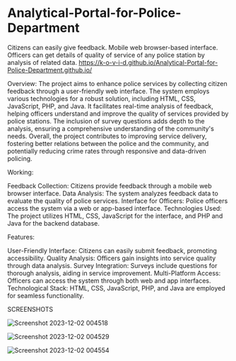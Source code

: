 # Analytical-Portal-for-Police-Department
Citizens can easily give feedback. Mobile web browser-based interface. Officers can get details of quality of service of any police station by analysis of related data.
 https://k-o-v-i-d.github.io/Analytical-Portal-for-Police-Department.github.io/

Overview:
The project aims to enhance police services by collecting citizen feedback through a user-friendly web interface. The system employs various technologies for a robust solution, including HTML, CSS, JavaScript, PHP, and Java. It facilitates real-time analysis of feedback, helping officers understand and improve the quality of services provided by police stations. The inclusion of survey questions adds depth to the analysis, ensuring a comprehensive understanding of the community's needs. Overall, the project contributes to improving service delivery, fostering better relations between the police and the community, and potentially reducing crime rates through responsive and data-driven policing.


Working:

Feedback Collection: Citizens provide feedback through a mobile web browser interface.
Data Analysis: The system analyzes feedback data to evaluate the quality of police services.
Interface for Officers: Police officers access the system via a web or app-based interface.
Technologies Used: The project utilizes HTML, CSS, JavaScript for the interface, and PHP and Java for the backend database.


Features:

User-Friendly Interface: Citizens can easily submit feedback, promoting accessibility.
Quality Analysis: Officers gain insights into service quality through data analysis.
Survey Integration: Surveys include questions for thorough analysis, aiding in service improvement.
Multi-Platform Access: Officers can access the system through both web and app interfaces.
Technological Stack: HTML, CSS, JavaScript, PHP, and Java are employed for seamless functionality.


 

SCREENSHOTS


![Screenshot 2023-12-02 004518](https://github.com/K-O-V-I-D/Analytical-Portal-for-Police-Department.github.io/assets/63060096/8dfd86cb-721f-41a0-bcfa-973c69f06e63)



![Screenshot 2023-12-02 004529](https://github.com/K-O-V-I-D/Analytical-Portal-for-Police-Department.github.io/assets/63060096/3d11f14e-c020-489a-afd7-a5c15859c583)



![Screenshot 2023-12-02 004554](https://github.com/K-O-V-I-D/Analytical-Portal-for-Police-Department.github.io/assets/63060096/3e09b915-f4b0-4a58-a8d8-fc789057b752)
